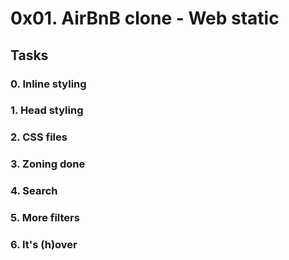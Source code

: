 # 0x01. AirBnB clone - Web static

## Tasks

### 0. Inline styling

### 1. Head styling

### 2. CSS files

### 3. Zoning done

### 4. Search

### 5. More filters

### 6. It's (h)over
